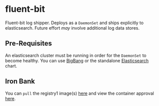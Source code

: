 # fluent-bit

Fluent-bit log shipper.  Deploys as a `DaemonSet` and ships explicitly to elasticsearch.  Future effort _may_ involve additional log data stores.

## Pre-Requisites

An elasticsearch cluster must be running in order for the `DaemonSet` to become healthy.  You can use [BigBang](https://repo1.dsop.io/platform-one/big-bang/umbrella) or the standalone [Elasticsearch](https://repo1.dsop.io/platform-one/big-bang/apps/core/elasticsearch-kibana) chart.

## Iron Bank

You can `pull` the registry1 image(s) [here](https://registry1.dsop.io/harbor/projects/3/repositories/opensource%2Ffluent%2Ffluent-bit) and view the container approval [here](https://ironbank.dsop.io/ironbank/repomap/opensource/fluent).